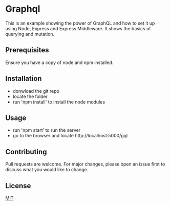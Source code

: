 # Graphql

This is an example showing the power of GraphQL and how to set it up using Node, Express and Express Middleware. It shows the basics of querying and mutation.

## Prerequisites

Ensure you have a copy of node and npm installed.

## Installation

- donwload the git repo
- locate the folder
- run 'npm install' to install the node modules

## Usage

- run 'npm start' to run the server
- go to the browser and locate http://localhost:5000/gql

## Contributing

Pull requests are welcome. For major changes, please open an issue first to discuss what you would like to change.

## License

[MIT](https://choosealicense.com/licenses/mit/)
